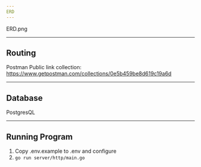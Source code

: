 ```yaml
---
ERD
---
```

ERD.png


---
Routing
---
Postman Public link collection: https://www.getpostman.com/collections/0e5b459be8d619c19a6d


---
Database
---
PostgresQL


---
Running Program
---
1. Copy .env.example to .env and configure
2. `go run server/http/main.go`
